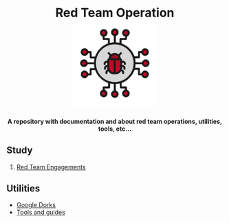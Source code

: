 

<h1 align="center">
<br>
  Red Team Operation 
  <br>
<img src="./assets/red.png" alt="Tools" width="200">
</h1>


<h4 align="center">A repository with documentation and about red team operations, utilities, tools, etc...</h4>


## Study
<ol>
 <li><a href="./1-engagements/">Red Team Engagements</a> </li>
</ol>

## Utilities 
<p align="center">
 <ul>
  <li><a href="./dorks/">Google Dorks</a></li>
  <li><a href="./tools/">Tools and guides</a> </li>
  </ul>
</p>

